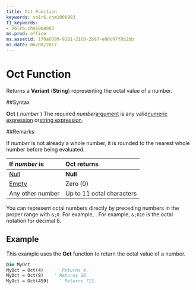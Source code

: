 ```yaml
---
title: Oct Function
keywords: vblr6.chm1008983
f1_keywords:
- vblr6.chm1008983
ms.prod: office
ms.assetid: 178a6099-9181-2160-2b97-e08c97f8b2bb
ms.date: 06/08/2017
---
```



# Oct Function



Returns a  **Variant** (**String**) representing the octal value of a number.

##Syntax

**Oct** ( _number_ )
The required  _number_[argument](../../Glossary/vbe-glossary.md) is any valid[numeric expression](../../Glossary/vbe-glossary.md) or[string expression](../../Glossary/vbe-glossary.md).

##Remarks

If  _number_ is not already a whole number, it is rounded to the nearest whole number before being evaluated.


|**If  _number_ is**|**Oct returns**|
|:-----|:-----|
|[Null](../../Glossary/vbe-glossary.md)|**Null**|
|[Empty](../../Glossary/vbe-glossary.md)|Zero (0)|
|Any other number|Up to 11 octal characters|

You can represent octal numbers directly by preceding numbers in the proper range with  `&;O`. For example, . For example,  `&;O10` is the octal notation for decimal 8.

## Example

This example uses the  **Oct** function to return the octal value of a number.


```vb
Dim MyOct
MyOct = Oct(4)     ' Returns 4.
MyOct = Oct(8)    ' Returns 10.
MyOct = Oct(459)    ' Returns 713.


```


